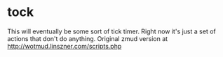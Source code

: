 tock
====

This will eventually be some sort of tick timer. Right now it's just a set of
actions that don't do anything. Original zmud version at 
http://wotmud.linszner.com/scripts.php
